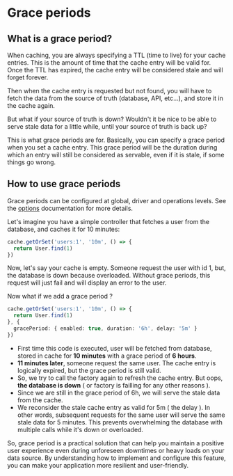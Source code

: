 # Grace periods

## What is a grace period?

When caching, you are always specifying a TTL (time to live) for your cache entries. This is the amount of time that the cache entry will be valid for. Once the TTL has expired, the cache entry will be considered stale and will forget forever.

Then when the cache entry is requested but not found, you will have to fetch the data from the source of truth (database, API, etc...), and store it in the cache again.

But what if your source of truth is down? Wouldn't it be nice to be able to serve stale data for a little while, until your source of truth is back up?

This is what grace periods are for. Basically, you can specify a grace period when you set a cache entry. This grace period will be the duration during which an entry will still be considered as servable, even if it is stale, if some things go wrong.

## How to use grace periods

Grace periods can be configured at global, driver and operations levels. See the [options](./options.md) documentation for more details.

Let's imagine you have a simple controller that fetches a user from the database, and caches it for 10 minutes:

```ts
cache.getOrSet('users:1', '10m', () => {
  return User.find(1)
})
```

Now, let's say your cache is empty. Someone request the user with id 1, but, the database is down because overloaded. Without grace periods, this request will just fail and will display an error to the user. 

Now what if we add a grace period ?

```ts
cache.getOrSet('users:1', '10m', () => {
  return User.find(1)
}, {
  gracePeriod: { enabled: true, duration: '6h', delay: '5m' }
})
```

- First time this code is executed, user will be fetched from database, stored in cache for **10 minutes** with a grace period of **6 hours**.
- **11 minutes later**, someone request the same user. The cache entry is logically expired, but the grace period is still valid.
- So, we try to call the factory again to refresh the cache entry. But oops, **the database is down** ( or factory is failling for any other reasons ). 
- Since we are still in the grace period of 6h, we will serve the stale data from the cache.
- We reconsider the stale cache entry as valid for 5m ( the delay ). In other words, subsequent requests for the same user will serve the same stale data for 5 minutes. This prevents overwhelming the database with multiple calls while it's down or overloaded. 

So, grace period is a practical solution that can help you maintain a positive user experience even during unforeseen downtimes or heavy loads on your data source. By understanding how to implement and configure this feature, you can make your application more resilient and user-friendly.
